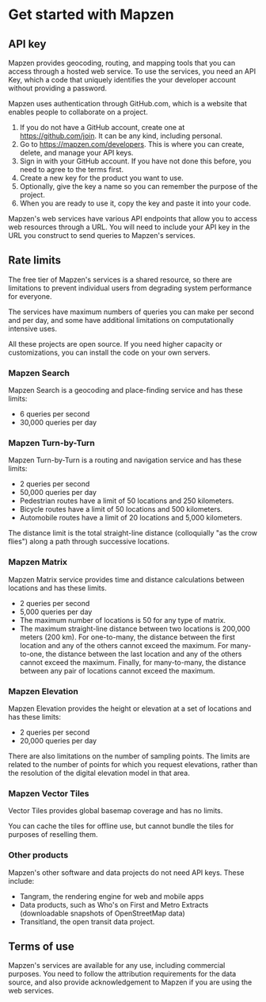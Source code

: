 # Get started with Mapzen

## API key

Mapzen provides geocoding, routing, and mapping tools that you can access through a hosted web service. To use the services, you need an API Key, which a code that uniquely identifies the your developer account without providing a password.

Mapzen uses authentication through GitHub.com, which is a website that enables people to collaborate on a project.

1. If you do not have a GitHub account, create one at https://github.com/join. It can be any kind, including personal.
2. Go to https://mapzen.com/developers. This is where you can create, delete, and manage your API keys.
3. Sign in with your GitHub account. If you have not done this before, you need to agree to the terms first.
4. Create a new key for the product you want to use.
5. Optionally, give the key a name so you can remember the purpose of the project.
6. When you are ready to use it, copy the key and paste it into your code.

Mapzen's web services have various API endpoints that allow you to access web resources through a URL. You will need to include your API key in the URL you construct to send queries to Mapzen's services.   

## Rate limits
The free tier of Mapzen's services is a shared resource, so there are limitations to prevent individual users from degrading system performance for everyone.

The services have maximum numbers of queries you can make per second and per day, and some have additional limitations on computationally intensive uses.

All these projects are open source. If you need higher capacity or customizations, you can install the code on your own servers.

### Mapzen Search

Mapzen Search is a geocoding and place-finding service and has these limits:

- 6 queries per second
- 30,000 queries per day

### Mapzen Turn-by-Turn

Mapzen Turn-by-Turn is a routing and navigation service and has these limits:

- 2 queries per second
- 50,000 queries per day
- Pedestrian routes have a limit of 50 locations and 250 kilometers.
- Bicycle routes have a limit of 50 locations and 500 kilometers.
- Automobile routes have a limit of 20 locations and 5,000 kilometers.

The distance limit is the total straight-line distance (colloquially "as the crow flies") along a path through successive locations.

### Mapzen Matrix

Mapzen Matrix service provides time and distance calculations between locations and has these limits.

- 2 queries per second
- 5,000 queries per day
- The maximum number of locations is 50 for any type of matrix.
- The maximum straight-line distance between two locations is 200,000 meters (200 km). For one-to-many, the distance between the first location and any of the others cannot exceed the maximum. For many-to-one, the distance between the last location and any of the others cannot exceed the maximum. Finally, for many-to-many, the distance between any pair of locations cannot exceed the maximum.

### Mapzen Elevation

Mapzen Elevation provides the height or elevation at a set of locations and has these limits:

- 2 queries per second
- 20,000 queries per day

There are also limitations on the number of sampling points. The limits are related to the number of points for which you request elevations, rather than the resolution of the digital elevation model in that area.

### Mapzen Vector Tiles

Vector Tiles provides global basemap coverage and has no limits.

You can cache the tiles for offline use, but cannot bundle the tiles for purposes of reselling them.

### Other products

Mapzen's other software and data projects do not need API keys. These include:

- Tangram, the rendering engine for web and mobile apps
- Data products, such as Who's on First and Metro Extracts (downloadable snapshots of OpenStreetMap data)
- Transitland, the open transit data project.

## Terms of use

Mapzen's services are available for any use, including commercial purposes. You need to follow the attribution requirements for the data source, and also provide acknowledgement to Mapzen if you are using the web services.
